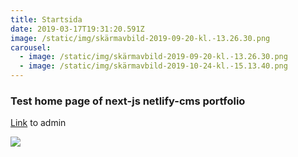 ```yaml
---
title: Startsida
date: 2019-03-17T19:31:20.591Z
image: /static/img/skärmavbild-2019-09-20-kl.-13.26.30.png
carousel:
  - image: /static/img/skärmavbild-2019-09-20-kl.-13.26.30.png
  - image: /static/img/skärmavbild-2019-10-24-kl.-15.13.40.png
---
```

### Test home page of next-js netlify-cms portfolio

[Link](/static/admin) to admin

![](/static/img/skärmavbild-2019-10-02-kl.-22.22.21.png)
